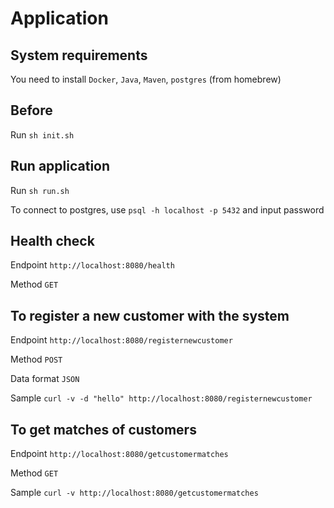 # Application

## System requirements

You need to install `Docker`, `Java`, `Maven`, `postgres` (from homebrew)

## Before

Run `sh init.sh`

## Run application

Run `sh run.sh`

To connect to postgres, use `psql -h localhost -p 5432` and input password

## Health check

Endpoint `http://localhost:8080/health`

Method `GET`

## To register a new customer with the system

Endpoint `http://localhost:8080/registernewcustomer`

Method `POST`

Data format `JSON`

Sample `curl -v -d "hello" http://localhost:8080/registernewcustomer`

## To get matches of customers

Endpoint `http://localhost:8080/getcustomermatches`

Method `GET`

Sample `curl -v http://localhost:8080/getcustomermatches`
